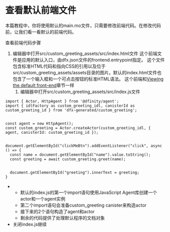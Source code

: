 # 查看默认前端文件

本篇教程中，你将使用默认的main.mo文件，只需要修改前端代码。在修改代码前，让我们看一看默认的前端代码。

查看前端代码步骤

1. 编辑器中打开src/custom\_greeting\_assets/src/index.html文件 这个前端文件是应用的默认入口，由dfx.json文件的frontend.entrypoint指定。 这个文件包含标准HTML代码和指向CSS的引用以及位于src/custom\_greeting\_assets/assets目录的图片。默认的index.html文件也包含了一个输入框和一个可点击按钮的标准HTML语法。 这个前端和[Viewing the default front-end](https://github.com/chengshuzhi/DfinityTutorials/tree/67efaf95e3f292cfe2fc958ffec63d10ccf7a6f9/si-.-jiao-cheng/1.-tan-suo-mo-ren-xiang-mu)章节一样
   1. 编辑器中打开src/custom\_greeting\_assets/src/index.js文件

```text
import { Actor, HttpAgent } from '@dfinity/agent';
import { idlFactory as custom_greeting_idl, canisterId as custom_greeting_id } from 'dfx-generated/custom_greeting';


const agent = new HttpAgent();
const custom_greeting = Actor.createActor(custom_greeting_idl, { agent, canisterId: custom_greeting_id });


document.getElementById("clickMeBtn").addEventListener("click", async () => {
  const name = document.getElementById("name").value.toString();
  const greeting = await custom_greeting.greet(name);


  document.getElementById("greeting").innerText = greeting;
}
```

* * 默认的index.js的第一个import语句使用JavaScript Agent库创建一个actor和一个agent实例
  * 第二个import语句会准备custom\_greeting canister来构造actor
  * 接下来的2个语句构造了agent和actor
  * 剩余的代码提供了处理默认程序的文档对象
* 关闭index.js继续

